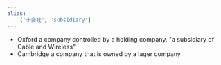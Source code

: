 ```yaml
---
alias:
    ['子会社', 'subsidiary']
---
```

- Oxford
  a company controlled by a holding company.
  "a subsidiary of Cable and Wireless"
- Cambridge
  a company that is owned by a lager company 